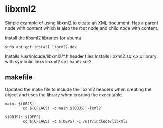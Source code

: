 # libxml2
Simple example of using libxml2 to create an XML document. Has a parent node with content which is also the root node and child node with content.

Install the libxml2 libraries for ubuntu
```
sudo apt-get install libxml2-dev
```

Installs /usr/inlcude/libxml2/*.h header files
Installs libxml2.so.x.x.x library with symbolic links libxml2.so  libxml2.so.2

## makefile
Updated the make file to include the libxml2 headers when creating the object and uses the library when creating the executable.
```
main: $(OBJS)
        cc $(CFLAGS) -o main $(OBJS) -lxml2

$(OBJS): $(DEPS)
        cc $(CFLAGS) -c $(DEPS) -I /usr/include/libxml2
```
